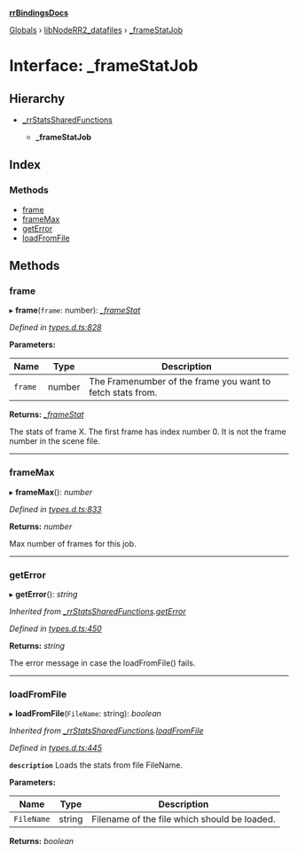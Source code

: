 **[rrBindingsDocs](../README.md)**

[Globals](../README.md) › [libNodeRR2_datafiles](../modules/libnoderr2_datafiles.md) › [_frameStatJob](libnoderr2_datafiles._framestatjob.md)

# Interface: _frameStatJob

## Hierarchy

* [_rrStatsSharedFunctions](libnoderr2_datafiles._rrstatssharedfunctions.md)

  * **_frameStatJob**

## Index

### Methods

* [frame](libnoderr2_datafiles._framestatjob.md#frame)
* [frameMax](libnoderr2_datafiles._framestatjob.md#framemax)
* [getError](libnoderr2_datafiles._framestatjob.md#geterror)
* [loadFromFile](libnoderr2_datafiles._framestatjob.md#loadfromfile)

## Methods

###  frame

▸ **frame**(`frame`: number): *[_frameStat](libnoderr2_datafiles._framestat.md)*

*Defined in [types.d.ts:828](https://github.com/Novalis15/RoyalRender-OpenExtensions/blob/5ba4523/rrNodeJS_rrBindings/nodeJS/lx64/v6/types.d.ts#L828)*

**Parameters:**

Name | Type | Description |
------ | ------ | ------ |
`frame` | number | The Framenumber of the frame you want to fetch stats from. |

**Returns:** *[_frameStat](libnoderr2_datafiles._framestat.md)*

The stats of frame X. The first frame has index number 0. It is not the frame number in the scene file.

___

###  frameMax

▸ **frameMax**(): *number*

*Defined in [types.d.ts:833](https://github.com/Novalis15/RoyalRender-OpenExtensions/blob/5ba4523/rrNodeJS_rrBindings/nodeJS/lx64/v6/types.d.ts#L833)*

**Returns:** *number*

Max number of frames for this job.

___

###  getError

▸ **getError**(): *string*

*Inherited from [_rrStatsSharedFunctions](libnoderr2_datafiles._rrstatssharedfunctions.md).[getError](libnoderr2_datafiles._rrstatssharedfunctions.md#geterror)*

*Defined in [types.d.ts:450](https://github.com/Novalis15/RoyalRender-OpenExtensions/blob/5ba4523/rrNodeJS_rrBindings/nodeJS/lx64/v6/types.d.ts#L450)*

**Returns:** *string*

The error message in case the loadFromFile() fails.

___

###  loadFromFile

▸ **loadFromFile**(`FileName`: string): *boolean*

*Inherited from [_rrStatsSharedFunctions](libnoderr2_datafiles._rrstatssharedfunctions.md).[loadFromFile](libnoderr2_datafiles._rrstatssharedfunctions.md#loadfromfile)*

*Defined in [types.d.ts:445](https://github.com/Novalis15/RoyalRender-OpenExtensions/blob/5ba4523/rrNodeJS_rrBindings/nodeJS/lx64/v6/types.d.ts#L445)*

**`description`** Loads the stats from file FileName.

**Parameters:**

Name | Type | Description |
------ | ------ | ------ |
`FileName` | string | Filename of the file which should be loaded.  |

**Returns:** *boolean*